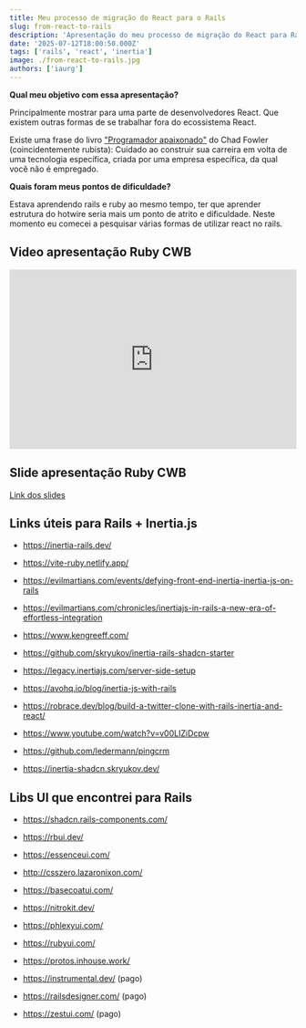 ```yaml
---
title: Meu processo de migração do React para o Rails
slug: from-react-to-rails
description: 'Apresentação do meu processo de migração do React para Rails, utilizando Inertia.js.'
date: '2025-07-12T18:00:50.000Z'
tags: ['rails', 'react', 'inertia']
image: ./from-react-to-rails.jpg
authors: ['iaurg']
---
```


**Qual meu objetivo com essa apresentação?**

Principalmente mostrar para uma parte de desenvolvedores React. Que existem outras formas de se trabalhar fora do ecossistema React.

Existe uma frase do livro ["Programador apaixonado"](/blog/programador-apaixonado/) do Chad Fowler (coincidentemente rubista):
Cuidado ao construir sua carreira em volta de uma tecnologia específica, criada por uma empresa específica, da qual você não é empregado.

**Quais foram meus pontos de dificuldade?**

Estava aprendendo rails e ruby ao mesmo tempo, ter que aprender estrutura do hotwire seria mais um ponto de atrito e dificuldade. Neste momento eu comecei a pesquisar várias formas de utilizar react no rails.

## Video apresentação Ruby CWB
<iframe
  width="100%"
  height="315"
  src="https://www.youtube.com/embed/Phe1GUKZ3x8?si=MB3tB5GkG4CxmwIe"
  frameborder="0"
  allow="accelerometer; autoplay; encrypted-media; gyroscope; picture-in-picture"
  allowfullscreen
></iframe>

## Slide apresentação Ruby CWB
[Link dos slides](https://www.figma.com/deck/bjjg7PnhpOsLkmAHz13XjW/Ruby-CWB---Inertia?node-id=1-553&t=x2nkOpAPghgFRf1d-1)

## Links úteis para Rails + Inertia.js

- https://inertia-rails.dev/

- https://vite-ruby.netlify.app/

- https://evilmartians.com/events/defying-front-end-inertia-inertia-js-on-rails

- https://evilmartians.com/chronicles/inertiajs-in-rails-a-new-era-of-effortless-integration

- https://www.kengreeff.com/

- https://github.com/skryukov/inertia-rails-shadcn-starter

- https://legacy.inertiajs.com/server-side-setup

- https://avohq.io/blog/inertia-js-with-rails

- https://robrace.dev/blog/build-a-twitter-clone-with-rails-inertia-and-react/

- https://www.youtube.com/watch?v=v00LIZiDcpw

- https://github.com/ledermann/pingcrm

- https://inertia-shadcn.skryukov.dev/

## Libs UI que encontrei para Rails

- https://shadcn.rails-components.com/

- https://rbui.dev/

- https://essenceui.com/

- http://csszero.lazaronixon.com/

- https://basecoatui.com/

- https://nitrokit.dev/

- https://phlexyui.com/

- https://rubyui.com/

- https://protos.inhouse.work/

- https://instrumental.dev/ (pago)

- https://railsdesigner.com/ (pago)

- https://zestui.com/ (pago)
